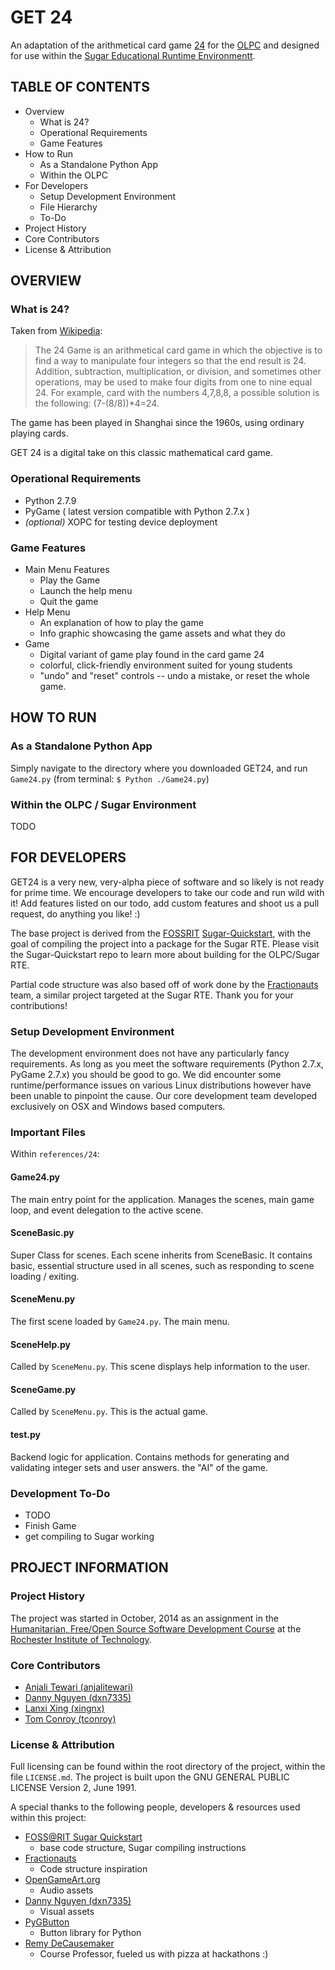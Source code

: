 
# GET 24
An adaptation of the arithmetical card game [24](http://en.wikipedia.org/wiki/24_Game) for the [OLPC](http://one.laptop.org/) and designed for use within the [Sugar Educational Runtime Environmentt](https://www.sugarlabs.org/).

## TABLE OF CONTENTS

- Overview
    - What is 24?
    - Operational Requirements
    - Game Features
- How to Run
    - As a Standalone Python App
    - Within the OLPC
- For Developers
    - Setup Development Environment
    - File Hierarchy
    - To-Do
- Project History
- Core Contributors
- License & Attribution



## OVERVIEW
### What is 24?
Taken from [Wikipedia](http://en.wikipedia.org/wiki/24_Game):
>The 24 Game is an arithmetical card game in which the objective is to find a way to manipulate four integers so that the end result is 24. Addition, subtraction, multiplication, or division, and sometimes other operations, may be used to make four digits from one to nine equal 24. For example, card with the numbers 4,7,8,8, a possible solution is the following: (7-(8/8))*4=24.
>
The game has been played in Shanghai since the 1960s, using ordinary playing cards.

GET 24 is a digital take on this classic mathematical card game.

### Operational Requirements
* Python 2.7.9
* PyGame ( latest version compatible with Python 2.7.x )
* *(optional)* XOPC for testing device deployment

### Game Features
* Main Menu Features
    * Play the Game
    * Launch the help menu
    * Quit the game
* Help Menu
    * An explanation of how to play the game
    * Info graphic showcasing the game assets and what they do
* Game
    * Digital variant of game play found in the card game 24
    * colorful, click-friendly environment suited for young students
    * "undo" and "reset" controls -- undo a mistake, or reset the whole game.

## HOW TO RUN
### As a Standalone Python App
Simply navigate to the directory where you downloaded GET24, and run `Game24.py` (from terminal: `$ Python ./Game24.py`)

### Within the OLPC / Sugar Environment
TODO

## FOR DEVELOPERS
GET24 is a very new, very-alpha piece of software and so likely is not ready for prime time. We encourage developers to take our code and run wild with it! Add features listed on our todo, add custom features and shoot us a pull request, do anything you like! :)

The base project is derived from the [FOSSRIT](https://github.com/FOSSRIT) [Sugar-Quickstart](https://github.com/FOSSRIT/sugar-quickstart), with the goal of compiling the project into a package for the Sugar RTE. Please visit the Sugar-Quickstart repo to learn more about building for the OLPC/Sugar RTE.

Partial code structure was also based off of work done by the [Fractionauts](https://github.com/chrisknepper/Fractionauts) team, a similar project targeted at the Sugar RTE. Thank you for your contributions!

### Setup Development Environment
The development environment does not have any particularly fancy requirements. As long as you meet the software requirements (Python 2.7.x, PyGame 2.7.x) you should be good to go. We did encounter some runtime/performance issues on various Linux distributions however have been unable to pinpoint the cause. Our core development team developed exclusively on OSX and Windows based computers.

### Important Files
Within `references/24`:

#### Game24.py
The main entry point for the application. Manages the scenes, main game loop, and event delegation to the active scene.

#### SceneBasic.py
Super Class for scenes. Each scene inherits from SceneBasic. It contains basic, essential structure used in all scenes, such as responding to scene loading / exiting.

#### SceneMenu.py
The first scene loaded by `Game24.py`. The main menu.

#### SceneHelp.py
Called by `SceneMenu.py`. This scene displays help information to the user.

#### SceneGame.py
Called by `SceneMenu.py`. This is the actual game.

#### test.py
Backend logic for application. Contains methods for generating and validating integer sets and user answers. the "AI" of the game.

### Development To-Do
* TODO
* Finish Game
* get compiling to Sugar working

## PROJECT INFORMATION
### Project History
The project was started in October, 2014 as an assignment in the [Humanitarian, Free/Open Source Software Development Course](https://hfoss-fossrit.rhcloud.com/) at the [Rochester Institute of Technology](www.rit.edu).

### Core Contributors
* [Anjali Tewari (anjalitewari)](https://github.com/anjalitewari)
* [Danny Nguyen (dxn7335)](https://github.com/dxn7335)
* [Lanxi Xing (xingnx)](https://github.com/xingnx)
* [Tom Conroy (tconroy)](https://github.com/tconroy)

### License & Attribution
Full licensing can be found within the root directory of the project, within the file `LICENSE.md`. The project is built upon the GNU GENERAL PUBLIC LICENSE Version 2, June 1991.

A special thanks to the following people, developers & resources used within this project:

* [FOSS@RIT Sugar Quickstart](https://github.com/FOSSRIT/sugar-quickstart)
    * base code structure, Sugar compiling instructions
* [Fractionauts](https://github.com/chrisknepper/Fractionauts)
    * Code structure inspiration
* [OpenGameArt.org](opengameart.org)
    * Audio assets
* [Danny Nguyen (dxn7335)](https://github.com/dxn7335)
    * Visual assets
* [PyGButton](https://github.com/asweigart/pygbutton)
    * Button library for Python
* [Remy DeCausemaker](https://github.com/decause)
    * Course Professor, fueled us with pizza at hackathons :)